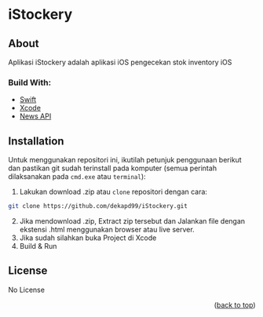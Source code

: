 # iStockery

<!-- ABOUT THE PROJECT -->
## About
Aplikasi iStockery adalah aplikasi iOS pengecekan stok inventory iOS

### Build With:

* [Swift](https://www.swift.org/documentation/)
* [Xcode](https://developer.apple.com/xcode/)
* [News API](https://newsapi.org/)


<!-- How to Install -->
## Installation
Untuk menggunakan repositori ini, ikutilah petunjuk penggunaan berikut dan pastikan git sudah terinstall pada komputer (semua perintah dilaksanakan pada `cmd.exe` atau `terminal`):

1. Lakukan download .zip atau `clone` repositori dengan cara:
```bash
git clone https://github.com/dekapd99/iStockery.git
```

2. Jika mendownload .zip, Extract zip tersebut dan Jalankan file dengan ekstensi .html menggunakan browser atau live server.
3. Jika sudah silahkan buka Project di Xcode
4. Build & Run

<!-- What Kind of License? -->
## License
No License 

<p align="right">(<a href="#top">back to top</a>)</p>
